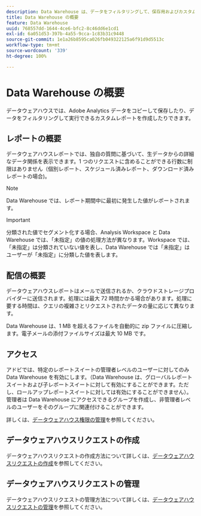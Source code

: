 ```yaml
---
description: Data Warehouse は、データをフィルタリングして、保存用およびカスタムレポート用の Analytics データのコピーを参照できます。ユーザー独自の質問に基づいて、生データから詳細なデータの関連性を表示するようレポートにリクエストできます。データウェアハウスレポートはメールで送信されるか、クラウドストレージプロバイダーに送信されます。処理には最大 72 時間かかる場合があります。処理に要する時間は、クエリの複雑さとリクエストされたデータの量に応じて異なります。
title: Data Warehouse の概要
feature: Data Warehouse
uuid: 768557dd-1644-4ce6-bfc2-8c46dd6e1cd1
exl-id: 6a051d53-397b-4a55-9cca-1c83b31c9448
source-git-commit: 1e1a26b8595ca026fb049322125a6f91d9d5513c
workflow-type: tm+mt
source-wordcount: '339'
ht-degree: 100%

---
```


# Data Warehouse の概要

データウェアハウスでは、Adobe Analytics データをコピーして保存したり、データをフィルタリングして実行できるカスタムレポートを作成したりできます。

## レポートの概要

データウェアハウスレポートでは、独自の質問に基づいて、生データからの詳細なデータ関係を表示できます。1 つのリクエストに含めることができる行数に制限はありません（個別レポート、スケジュール済みレポート、ダウンロード済みレポートの場合)。

>[!NOTE]
>
>Data Warehouse では、レポート期間中に最初に発生した値がレポートされます。

>[!IMPORTANT]
>
>分類された値でセグメント化する場合、Analysis Workspace と Data Warehouse では、「未指定」の値の処理方法が異なります。Workspace では、「未指定」は分類されていない値を表し、Data Warehouse では「未指定」はユーザーが「未指定」に分類した値を表します。

## 配信の概要

データウェアハウスレポートはメールで送信されるか、クラウドストレージプロバイダーに送信されます。処理には最大 72 時間かかる場合があります。処理に要する時間は、クエリの複雑さとリクエストされたデータの量に応じて異なります。

Data Warehouse は、1 MB を超えるファイルを自動的に zip ファイルに圧縮します。電子メールの添付ファイルサイズは最大 10 MB です。

## アクセス

アドビでは、特定のレポートスイートの管理者レベルのユーザーに対してのみ Data Warehouse を有効にします。（Data Warehouse は、グローバルレポートスイートおよび子レポートスイートに対して有効にすることができます。ただし、ロールアップレポートスイートに対しては有効にすることができません）。管理者は Data Warehouse にアクセスできるグループを作成し、非管理者レベルのユーザーをそのグループに関連付けることができます。

詳しくは、[データウェアハウス権限の管理](/help/export/data-warehouse/t-dw-group.md)を参照してください。

## データウェアハウスリクエストの作成

データウェアハウスリクエストの作成方法について詳しくは、[データウェアハウスリクエストの作成](/help/export/data-warehouse/create-request/t-dw-create-request.md)を参照してください。

## データウェアハウスリクエストの管理

データウェアハウスリクエストの管理方法について詳しくは、[データウェアハウスリクエストの管理](/help/export/data-warehouse/data-warehouse-requests-manage.md)を参照してください。

